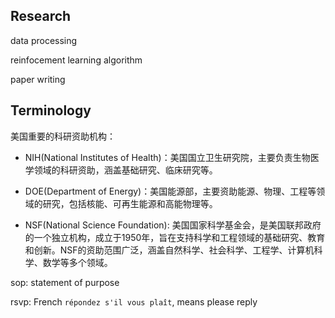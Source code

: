 ## Research

data processing

reinfocement learning algorithm

paper writing




## Terminology

美国重要的科研资助机构：

- NIH(National Institutes of Health)：美国国立卫生研究院，主要负责生物医学领域的科研资助，涵盖基础研究、临床研究等。

- DOE(Department of Energy)：美国能源部，主要资助能源、物理、工程等领域的研究，包括核能、可再生能源和高能物理等。

- NSF(National Science Foundation): 美国国家科学基金会，是美国联邦政府的一个独立机构，成立于1950年，旨在支持科学和工程领域的基础研究、教育和创新。NSF的资助范围广泛，涵盖自然科学、社会科学、工程学、计算机科学、数学等多个领域。

sop: statement of purpose

rsvp: French `répondez s'il vous plaît`, means please reply